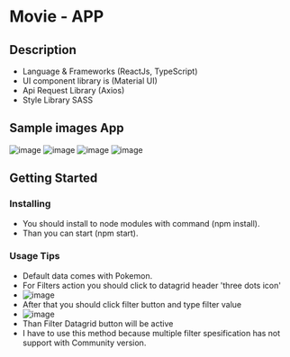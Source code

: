 # Movie - APP

## Description

* Language & Frameworks (ReactJs, TypeScript)
* UI component library is (Material UI)
* Api Request Library (Axios)
* Style Library SASS

## Sample images App

  
![image](https://github.com/user-attachments/assets/56d22a73-fb51-4a58-9572-d906393777d8)
![image](https://github.com/user-attachments/assets/4fb42485-2dde-47fb-91d4-5013c14df59b)
![image](https://github.com/user-attachments/assets/ac55f6c3-e90a-4bcd-9b23-3d1e75466fbb)
![image](https://github.com/user-attachments/assets/1722a322-7866-4620-b889-ad2e69857559)

## Getting Started

### Installing

* You should install to node modules with command (npm install).
* Than you can start (npm start).

### Usage Tips

* Default data comes with Pokemon.
* For Filters action you should click to datagrid header 'three dots icon'
* ![image](https://github.com/user-attachments/assets/ca51a0d4-0fa6-40ef-b339-563744f26b7e)
* After that you should click filter button and type filter value
* ![image](https://github.com/user-attachments/assets/5afff386-1660-481c-9b84-a03e10cafb5e)
* Than Filter Datagrid button will be active
* I have to use this method because multiple filter spesification has not support with Community version.

